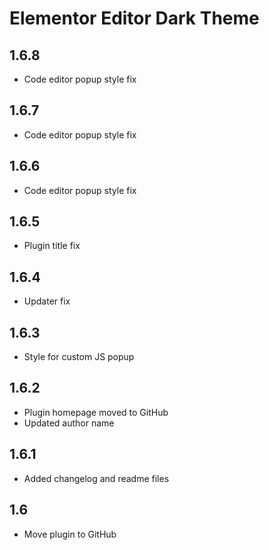 Elementor Editor Dark Theme
===========================

1.6.8
-----
- Code editor popup style fix

1.6.7
-----
- Code editor popup style fix

1.6.6
-----
- Code editor popup style fix

1.6.5
-----
- Plugin title fix

1.6.4
-----
- Updater fix

1.6.3
-----
- Style for custom JS popup

1.6.2
-----
- Plugin homepage moved to GitHub
- Updated author name

1.6.1
-----
- Added changelog and readme files

1.6
-----
- Move plugin to GitHub
